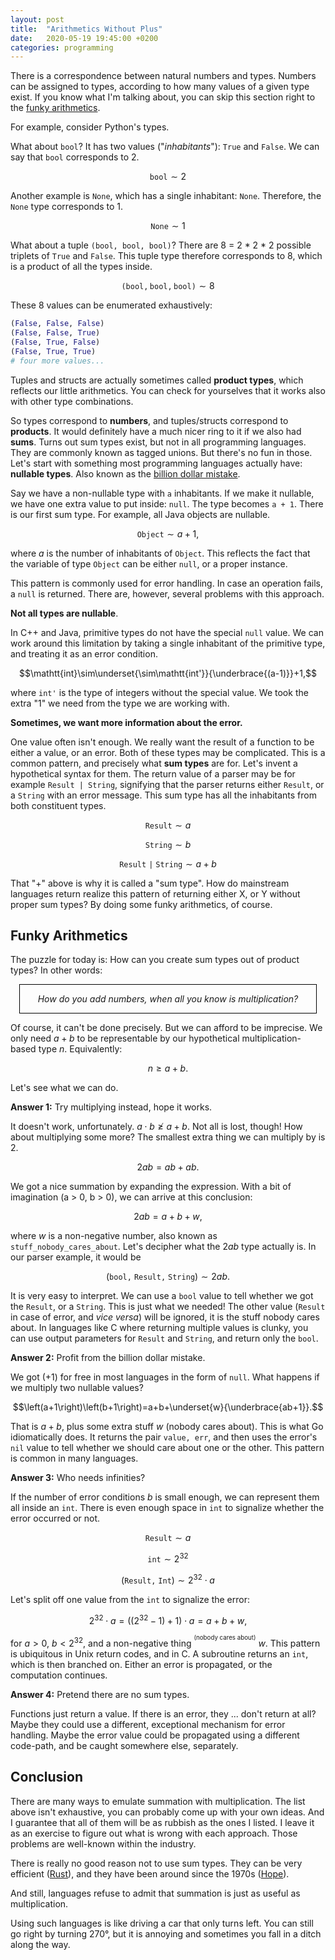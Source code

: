 ```yaml
---
layout: post
title:  "Arithmetics Without Plus"
date:   2020-05-19 19:45:00 +0200
categories: programming
---
```


There is a correspondence between natural numbers and types. Numbers can be assigned to types, according to how many values of a given type exist. If you know what I'm talking about, you can skip this section right to the [funky arithmetics](#funky-arithmetics).

For example, consider Python's types.

What about `bool`? It has two values ("*inhabitants*"): `True` and `False`. We can say that `bool` corresponds to 2.

$$\mathtt{bool}\sim2$$

Another example is `None`, which has a single inhabitant: `None`. Therefore, the `None` type corresponds to 1.

$$\mathtt{None}\sim1$$

What about a tuple `(bool, bool, bool)`? There are 8 = 2 \* 2 \* 2 possible triplets of `True` and `False`. This tuple type therefore corresponds to 8, which is a product of all the types inside.

$$\mathtt{(bool, bool, bool)}\sim8$$

These 8 values can be enumerated exhaustively:

```python
(False, False, False)
(False, False, True)
(False, True, False)
(False, True, True)
# four more values...
```

Tuples and structs are actually sometimes called **product types**, which reflects our little arithmetics. You can check for yourselves that it works also with other type combinations.

So types correspond to **numbers**, and tuples/structs correspond to **products**. It would definitely have a much nicer ring to it if we also had **sums**. Turns out sum types exist, but not in all programming languages. They are commonly known as tagged unions. But there's no fun in those. Let's start with something most programming languages actually have: **nullable types**. Also known as the [billion dollar mistake](https://medium.com/@hinchman_amanda/null-pointer-references-the-billion-dollar-mistake-1e616534d485).

Say we have a non-nullable type with `a` inhabitants. If we make it nullable, we have one extra value to put inside: `null`. The type becomes `a + 1`. There is our first sum type. For example, all Java objects are nullable.

$$\mathtt{Object}\sim a + 1,$$

where $a$ is the number of inhabitants of `Object`. This reflects the fact that the variable of type `Object` can be either `null`, or a proper instance.

This pattern is commonly used for error handling. In case an operation fails, a `null` is returned. There are, however, several problems with this approach.

**Not all types are nullable**.

In C++ and Java, primitive types do not have the special `null` value. We can work around this limitation by taking a single inhabitant of the primitive type, and treating it as an error condition.

$$\mathtt{int}\sim\underset{\sim\mathtt{int'}}{\underbrace{(a-1)}}+1,$$

where `int'` is the type of integers without the special value. We took the extra "1" we need from the type we are working with.

**Sometimes, we want more information about the error.**

One value often isn't enough. We really want the result of a function to be either a value, or an error. Both of these types may be complicated. This is a common pattern, and precisely what **sum types** are for. Let's invent a hypothetical syntax for them. The return value of a parser may be for example `Result | String`, signifying that the parser returns either `Result`, or a `String` with an error message. This sum type has all the inhabitants from both constituent types.

$$\mathtt{Result} \sim a$$

$$\mathtt{String} \sim b$$

$$\mathtt{Result\:|\:String} \sim a+b$$

That "+" above is why it is called a "sum type". How do mainstream languages return realize this pattern of returning either X, or Y without proper sum types? By doing some funky arithmetics, of course.

## Funky Arithmetics

The puzzle for today is: How can you create sum types out of product types? In other words:

<div style="text-align: center; border: 1px solid black; margin: 1em; padding: 1em; font-style: italic;">How do you add numbers, when all you know is multiplication?</div>

Of course, it can't be done precisely. But we can afford to be imprecise. We only need $a+b$ to be representable by our hypothetical multiplication-based type $n$. Equivalently:

$$n\geq a+b.$$

Let's see what we can do.

**Answer 1:** Try multiplying instead, hope it works.

It doesn't work, unfortunately. $a\cdot b\ngeq a+b$. Not all is lost, though! How about multiplying some more? The smallest extra thing we can multiply by is 2.

$$2ab=ab+ab.$$

We got a nice summation by expanding the expression. With a bit of imagination (a > 0, b > 0), we can arrive at this conclusion:

$$2ab=a+b+w,$$

where $w$ is a non-negative number, also known as `stuff_nobody_cares_about`. Let's decipher what the $2ab$ type actually is. In our parser example, it would be

$$\left(\mathtt{bool,\:Result,\:String}\right)\sim2ab.$$

It is very easy to interpret. We can use a `bool` value to tell whether we got the `Result`, or a `String`. This is just what we needed! The other value (`Result` in case of error, and *vice versa*) will be ignored, it is the stuff nobody cares about. In languages like C where returning multiple values is clunky, you can use output parameters for `Result` and `String`, and return only the `bool`.

**Answer 2:** Profit from the billion dollar mistake.

We got (+1) for free in most languages in the form of `null`. What happens if we multiply two nullable values?

$$\left(a+1\right)\left(b+1\right)=a+b+\underset{w}{\underbrace{ab+1}}.$$

That is $a+b$, plus some extra stuff $w$ (nobody cares about). This is what Go idiomatically does. It returns the pair `value, err`, and then uses the error's `nil` value to tell whether we should care about one or the other. This pattern is common in many languages.

**Answer 3:** Who needs infinities?

If the number of error conditions $b$ is small enough, we can represent them all inside an `int`. There is even enough space in `int` to signalize whether the error occurred or not.

$$\mathtt{Result} \sim a$$

$$\mathtt{int} \sim 2^{32}$$


$$\left(\mathtt{Result,\:Int}\right)\sim2^{32}\cdot a$$

Let's split off one value from the `int` to signalize the error:

$$2^{32}\cdot a=\left(\left(2^{32}-1\right)+1\right)\cdot a=a+b+w,$$

for $a>0$, $b<2^{32}$, and a non-negative thing <sup><sup>(nobody cares about)</sup></sup> $w$. This pattern is ubiquitous in Unix return codes, and in C. A subroutine returns an `int`, which is then branched on. Either an error is propagated, or the computation continues.

**Answer 4:** Pretend there are no sum types.

Functions just return a value. If there is an error, they ... don't return at all? Maybe they could use a different, exceptional mechanism for error handling. Maybe the error value could be propagated using a different code-path, and be caught somewhere else, separately.

## Conclusion

There are many ways to emulate summation with multiplication. The list above isn't exhaustive, you can probably come up with your own ideas. And I guarantee that all of them will be as rubbish as the ones I listed. I leave it as an exercise to figure out what is wrong with each approach. Those problems are well-known within the industry.

There is really no good reason not to use sum types. They can be very efficient ([Rust](https://www.rust-lang.org/)), and they have been around since the 1970s ([Hope](https://en.wikipedia.org/wiki/Hope_(programming_language))).

And still, languages refuse to admit that summation is just as useful as multiplication.

Using such languages is like driving a car that only turns left. You can still go right by turning 270°, but it is annoying and sometimes you fall in a ditch along the way.
